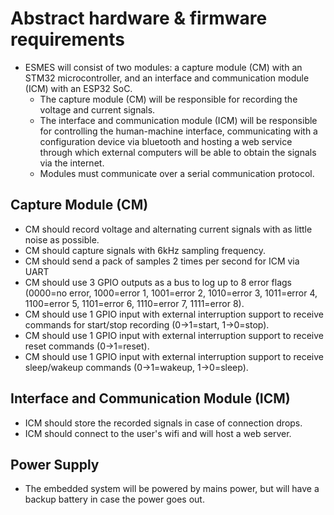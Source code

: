 # Abstract hardware & firmware requirements
* ESMES will consist of two modules: a capture module (CM) with an STM32 microcontroller, and an interface and communication module (ICM) with an ESP32 SoC.
  * The capture module (CM) will be responsible for recording the voltage and current signals. 
  * The interface and communication module (ICM) will be responsible for controlling the human-machine interface, communicating with a configuration device via bluetooth and hosting a web service through which external computers will be able to obtain the signals via the internet.
  * Modules must communicate over a serial communication protocol.

## Capture Module (CM)

* CM should record voltage and alternating current signals with as little noise as possible.
* CM should capture signals with 6kHz sampling frequency.
* CM should send a pack of samples 2 times per second for ICM via UART
* CM should use 3 GPIO outputs as a bus to log up to 8 error flags (0000=no error, 1000=error 1, 1001=error 2, 1010=error 3, 1011=error 4, 1100=error 5, 1101=error 6, 1110=error 7, 1111=error 8).
* CM should use 1 GPIO input with external interruption support to receive commands for start/stop recording (0->1=start, 1->0=stop).
* CM should use 1 GPIO input with external interruption support to receive reset commands (0->1=reset).
* CM should use 1 GPIO input with external interruption support to receive sleep/wakeup commands (0->1=wakeup, 1->0=sleep).

## Interface and Communication Module (ICM)

* ICM should store the recorded signals in case of connection drops.
* ICM should connect to the user's wifi and will host a web server.

## Power Supply

* The embedded system will be powered by mains power, but will have a backup battery in case the power goes out.
